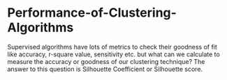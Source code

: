 # Performance-of-Clustering-Algorithms
Supervised algorithms have lots of metrics to check their goodness of fit like accuracy, r-square value, sensitivity etc. but what can we calculate to measure the accuracy or goodness of our clustering technique? The answer to this question is Silhouette Coefficient or Silhouette score.

